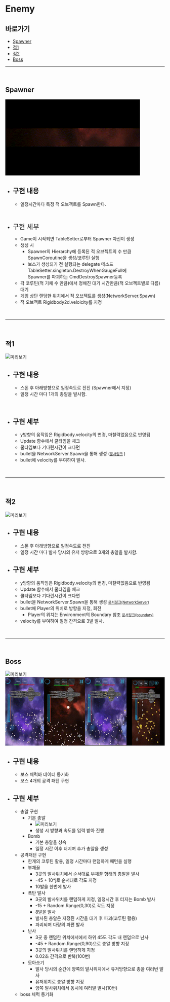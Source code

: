 # Enemy

## 바로가기

  - [Spawner](#spawner)
  - [적1](#적1)
  - [적2](#적2)
  - [Boss](#boss)


---
<br>

## Spawner
  ![미리보기](_Image/Spawner.gif)

- <H2>구현 내용 </H2>
 
  - 일정시간마다 특정 적 오브젝트를 Spawn한다.
  
<br>

- <span style="font-size:150%"> 구현 세부 </span>
  
  - Game이 시작되면 TableSetter로부터 Spawner 자신이 생성 
  - 생성 시
    - Spawner의 Hierarchy에 등록된 적 오브젝트의 수 만큼 SpawnCoroutine을 생성/코루틴 실행
    - 보스가 생성되기 전 실행되는 delegate 메소드 TableSetter.singleton.DestroyWhenGaugeFull에 
      <br> Spawner를 파괴하는 CmdDestroySpawner등록
  - 각 코루틴(적 기체 수 만큼)에서 정해진 대기 시간만큼(적 오브젝트별로 다름) 대기
  - 게임 상단 랜덤한 위치에서 적 오브젝트를 생성(NetworkServer.Spawn)
  - 적 오브젝트 Rigidbody2d.veloicity를 지정

<br>

---
<br>

## 적1
  ![미리보기](_Image/적1.gif)

- <H2>구현 내용 </H2>
 
  - 스폰 후 아래방향으로 일정속도로 전진 (Spawner에서 지정)
  - 일정 시간 마다 1개의 총알을 발사함.

<br>

- <H2>구현 세부 </H2>

  - y방향의 움직임은 Rigidbody.velocity의 변경, 마찰력없음으로 반영됨
  - Update 함수에서 쿨타임을 체크
  - 쿨타임보다 기다린시간이 크다면
  - bullet을 NetworkServer.Spawn을 통해 생성 (<span style="font-size:80%">[문서링크]() </span>)
  - bullet에 velocity를 부여하여 발사.

<br>

---
<br>

## 적2
![미리보기](_Image/적2.gif)

- <H2>구현 내용 </H2>
 
  - 스폰 후 아래방향으로 일정속도로 전진
  - 일정 시간 마다 발사 당시의 유저 방향으로 3개의 총알을 발사함.

- <H2>구현 세부 </H2>

  - y방향의 움직임은 Rigidbody.velocity의 변경, 마찰력없음으로 반영됨
  - Update 함수에서 쿨타임을 체크
  - 쿨타임보다 기다린시간이 크다면
  - bullet을 NetworkServer.Spawn을 통해 생성 <span style="font-size:80%">[문서링크(NetworkServer)]() </span>
  - bullet에 Player의 위치로 방향을 지정, 회전
    - Player의 위치는 Environment의 Boundary 참조 <span style="font-size:80%">[문서링크(boundary)](../Environment/Readme.md) </span>
  - velocity를 부여하여 일정 간격으로 3발 발사.
    
<br>

---
<br>

## Boss

![미리보기](_Image/Boss등장.gif)<br>
![미리보기](_Image/Boss_Pattern.gif)

- <H2>구현 내용 </H2>
 
  - 보스 체력바 데이터 동기화
  - 보스 4개의 공격 패턴 구현
- <H2>구현 세부 </H2>

  - 총알 구현
    - 기본 총알
      - ![미리보기]()
      - 생성 시 방향과 속도를 입력 받아 진행
    - Bomb
      - 기본 총알을 상속
      - 일정 시간 이후 터지며 추가 총알을 생성
  - 공격패턴 구현
    - 한개의 코루틴 활용, 일정 시간마다 랜덤하게 패턴을 실행
    - 부채꼴 
      - 3곳의 발사위치에서 순서대로 부채꼴 형태의 총알을 발사
      - -45 + 10*j로 순서대로 각도 지정
      - 10발을 한번에 발사
    - 폭탄 발사 
      - 3곳의 발사위치를 랜덤하게 지정, 일정시간 후 터지는 Bomb 발사
      - -15 + Random.Range(0,30)로 각도 지정
      - 8발을 발사
      - 발사된 총알은 지정된 시간을 대기 후 파괴(코루틴 활용)
      - 파괴되며 다량의 파편 발사
    - 난사 
      - 3곳 중 랜덤한 위치에서에서 하위 45도 각도 내 랜덤으로 난사
      -  -45 + Random.Range(0,90)으로 총알 방향 지정
      - 3곳의 발사위치를 랜덤하게 지정
      - 0.02초 간격으로 반복(100번)
    - 모아쏘기
      - 발사 당시의 순간에 양쪽의 발사위치에서 유저방향으로 총을 여러번 발사
      - 유저위치로 총알 방향 지정
      - 양쪽 발사위치에서 동시에 여러발 발사(10번)
  - boss 체력 동기화

